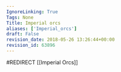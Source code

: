 ```yaml
---
IgnoreLinking: True
Tags: None
Title: Imperial orcs
aliases: ['Imperial_orcs']
draft: False
revision_date: 2018-05-26 13:26:44+00:00
revision_id: 63896
---
```


#REDIRECT [[Imperial Orcs]]